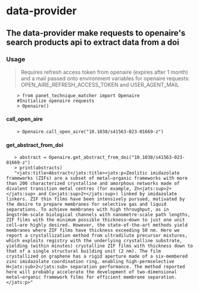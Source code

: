 # data-provider
## The data-provider make requests to openaire's search products api to extract data from a doi

### Usage

> Requires refresh access token from openaire (expires after 1 month) and a mail passed onto environment variables for openaire requests:
OPEN_AIRE_REFRESH_ACCESS_TOKEN and USER_AGENT_MAIL


```console
    > from panet_technique_matcher import Openaire
    #Initialize openaire requests
    > Openaire()
```   


#### call_open_aire
```console
    > Openaire.call_open_aire("10.1038/s41563-023-01669-z")
```

#### get_abstract_from_doi
```console
   > abstract = Openaire.get_abstract_from_doi("10.1038/s41563-023-01669-z")
   > print(abstracts)
   "<jats:title>Abstract</jats:title><jats:p>Zeolitic imidazolate frameworks (ZIFs) are a subset of metal–organic frameworks with more than 200 characterized crystalline and amorphous networks made of divalent transition metal centres (for example, Zn<jats:sup>2+</jats:sup> and Co<jats:sup>2+</jats:sup>) linked by imidazolate linkers. ZIF thin films have been intensively pursued, motivated by the desire to prepare membranes for selective gas and liquid separations. To achieve membranes with high throughput, as in ångström-scale biological channels with nanometre-scale path lengths, ZIF films with the minimum possible thickness—down to just one unit cell—are highly desired. However, the state-of-the-art methods yield membranes where ZIF films have thickness exceeding 50 nm. Here we report a crystallization method from ultradilute precursor mixtures, which exploits registry with the underlying crystalline substrate, yielding (within minutes) crystalline ZIF films with thickness down to that of a single structural building unit (2 nm). The film crystallized on graphene has a rigid aperture made of a six-membered zinc imidazolate coordination ring, enabling high-permselective H<jats:sub>2</jats:sub> separation performance. The method reported here will probably accelerate the development of two-dimensional metal–organic framework films for efficient membrane separation.</jats:p>"
```
